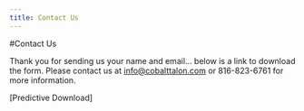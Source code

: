 ```yaml
---
title: Contact Us
---
```

#Contact Us

Thank you for sending us your name and email... below is a link to download the form. Please contact us at info@cobalttalon.com or 816-823-6761 for more information.

[Predictive Download]